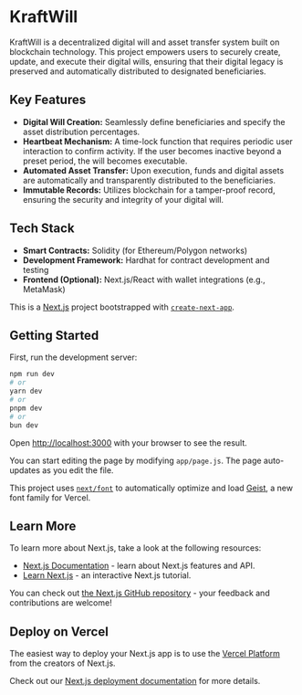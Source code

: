 # KraftWill

KraftWill is a decentralized digital will and asset transfer system built on blockchain technology. This project empowers users to securely create, update, and execute their digital wills, ensuring that their digital legacy is preserved and automatically distributed to designated beneficiaries.

## Key Features
- **Digital Will Creation:** Seamlessly define beneficiaries and specify the asset distribution percentages.
- **Heartbeat Mechanism:** A time-lock function that requires periodic user interaction to confirm activity. If the user becomes inactive beyond a preset period, the will becomes executable.
- **Automated Asset Transfer:** Upon execution, funds and digital assets are automatically and transparently distributed to the beneficiaries.
- **Immutable Records:** Utilizes blockchain for a tamper-proof record, ensuring the security and integrity of your digital will.

## Tech Stack
- **Smart Contracts:** Solidity (for Ethereum/Polygon networks)
- **Development Framework:** Hardhat for contract development and testing
- **Frontend (Optional):** Next.js/React with wallet integrations (e.g., MetaMask)

This is a [Next.js](https://nextjs.org) project bootstrapped with [`create-next-app`](https://github.com/vercel/next.js/tree/canary/packages/create-next-app).
## Getting Started

First, run the development server:

```bash
npm run dev
# or
yarn dev
# or
pnpm dev
# or
bun dev
```

Open [http://localhost:3000](http://localhost:3000) with your browser to see the result.

You can start editing the page by modifying `app/page.js`. The page auto-updates as you edit the file.

This project uses [`next/font`](https://nextjs.org/docs/app/building-your-application/optimizing/fonts) to automatically optimize and load [Geist](https://vercel.com/font), a new font family for Vercel.

## Learn More

To learn more about Next.js, take a look at the following resources:

- [Next.js Documentation](https://nextjs.org/docs) - learn about Next.js features and API.
- [Learn Next.js](https://nextjs.org/learn) - an interactive Next.js tutorial.

You can check out [the Next.js GitHub repository](https://github.com/vercel/next.js) - your feedback and contributions are welcome!

## Deploy on Vercel

The easiest way to deploy your Next.js app is to use the [Vercel Platform](https://vercel.com/new?utm_medium=default-template&filter=next.js&utm_source=create-next-app&utm_campaign=create-next-app-readme) from the creators of Next.js.

Check out our [Next.js deployment documentation](https://nextjs.org/docs/app/building-your-application/deploying) for more details.
